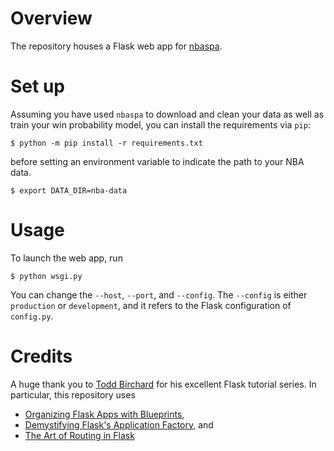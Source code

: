 # Overview

The repository houses a Flask web app for [nbaspa](https://github.com/ak-gupta/nbaspa).

# Set up

Assuming you have used `nbaspa` to download and clean your data as well as train your win probability
model, you can install the requirements via `pip`:

```console
$ python -m pip install -r requirements.txt
```

before setting an environment variable to indicate the path to your NBA data.

```console
$ export DATA_DIR=nba-data
```

# Usage

To launch the web app, run

```console
$ python wsgi.py
```

You can change the `--host`, `--port`, and `--config`. The `--config` is either `production` or
`development`, and it refers to the Flask configuration of `config.py`.

# Credits

A huge thank you to [Todd Birchard](https://github.com/toddbirchard) for his excellent Flask tutorial
series. In particular, this repository uses

* [Organizing Flask Apps with Blueprints](https://hackersandslackers.com/flask-blueprints/),
* [Demystifying Flask's Application Factory](https://hackersandslackers.com/flask-application-factory/), and
* [The Art of Routing in Flask](https://hackersandslackers.com/flask-routes/)
